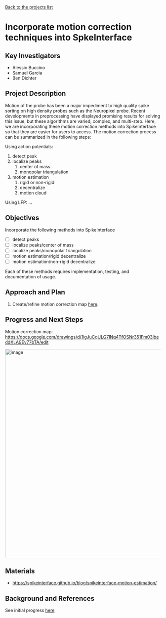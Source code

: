 [Back to the projects list](../../)

<!-- For information on how to write GitHub .md files see https://guides.github.com/features/mastering-markdown/ -->

# Incorporate motion correction techniques into SpkeInterface

## Key Investigators

- Alessio Buccino
- Samuel Garcia
- Ben Dichter
<!-- - Investigator 1 (Affiliation)-->
<!-- - Investigator 2 (Affiliation)-->

## Project Description


Motion of the probe has been a major impediment to high quality spike sorting on high density probes such as the Neuropixel probe. Recent developments in preprocessing have displayed promising results for solving this issue, but these algorithms are varied, complex, and multi-step. Here, we are incorporating these motion correction methods into SpikeInterface so that they are easier for users to access. The motion correction process can be summarized in the following steps: 

Using action potentials:
1. detect peak
2. localize peaks
    1. center of mass
    2. monopolar triangulation
3. motion estimation
    1. rigid or non-rigid
    2. decentralize
    3. motion cloud


Using LFP:
...
## Objectives

Incorporate the following methods into SpikeInterface
* [ ] detect peaks
* [ ] localize peaks/center of mass
* [ ] localize peaks/monopolar triangulation
* [ ] motion estimation/rigid decentralize
* [ ] motion estimation/non-rigid decentralize

Each of these methods requires implementation, testing, and documentation of usage.

## Approach and Plan

1. Create/refine motion correction map [here](https://docs.google.com/drawings/d/1igJuCqULG7lNq4TfOSNr351Fm03lbeddXLA9Ev77bTA/edit).
<!-- 1. Describe the steps of your planned approach to reach the objectives.-->
<!-- 1. ... -->
<!-- 1. ... -->

## Progress and Next Steps

Motion correction map: https://docs.google.com/drawings/d/1igJuCqULG7lNq4TfOSNr351Fm03lbeddXLA9Ev77bTA/edit

<!--Populate this section as you are making progress before/during/after the hackathon-->
<!--Describe the progress you have made on the project,e.g., which objectives you have achieved and how.-->
<!--Describe the next steps you are planing to take to complete the project.-->

<img width="678" alt="image" src="https://user-images.githubusercontent.com/844306/172241273-c1a5f0ee-8f0e-45fb-8c08-2dfbce8e79ed.png">


## Materials

* https://spikeinterface.github.io/blog/spikeinterface-motion-estimation/
<!--If available add links to the materials relevant to the project, e.g., the code generated for the project or data used-->
<!--If available add pictures and links to videos that demonstrate what has been accomplished.-->
<!--![Description of picture](Example2.jpg)-->

## Background and References

See initial progress [here](https://spikeinterface.github.io/blog/spikeinterface-motion-estimation/)

<!--Use this space for information that may help people better understand your project, like links to papers, source code, or data ,e.g:-->
<!-- - Source code: https://github.com/YourUser/YourRepository -->
<!-- - Documentation: https://link.to.docs -->
<!-- - Test data: https://link.to.test.data -->

